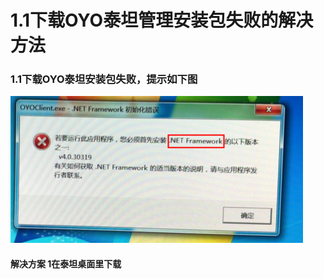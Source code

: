 # 1.1下载OYO泰坦管理安装包失败的解决方法

### 1.1下载OYO泰坦安装包失败，提示如下图

![](../../../.gitbook/assets/image%20%28102%29.png)

####           解决方案 1在泰坦桌面里下载

